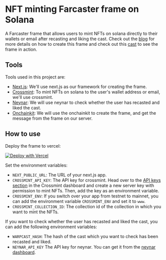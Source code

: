 # NFT minting Farcaster frame on Solana

A Farcaster frame that allows users to mint NFTs on solana directly to their wallets or email after recasting and liking the cast. Check out the [blog](https://blog.avneesh.tech/farcaster-frames-solana) for more details on how to create this frame and check out this [cast](https://warpcast.com/avneesh/0x7dc70d75) to see the frame in action.

## Tools

Tools used in this project are:

- [Next.js](https://nextjs.org/): We'll use next.js as our framework for creating the frame.
- [Crossmint](https://www.crossmint.com/): To mint NFTs on solana to the user's wallet address or email, we'll use crossmint.
- [Neynar](https://neynar.com/): We will use neynar to check whether the user has recasted and liked the cast.
- [Onchainkit](https://onchainkit.xyz/): We will use the onchainkit to create the frame, and get the message from the frame on our server.

## How to use

Deploy the frame to vercel:

[![Deploy with Vercel](https://vercel.com/button)](https://vercel.com/new/clone?repository-url=https%3A%2F%2Fgithub.com%2Favneesh0612%2Ffarcaster-frame-solana&env=NEXT_PUBLIC_URL,CROSSMINT_ENV,NEYNAR_API_KEY,WARPCAST_HASH,CROSSMINT_API_KEY&envDescription=Check%20out%20what%20to%20enter%20in%20the%20env%20vars%20on%20the%20blog&envLink=https%3A%2F%2Fblog.avneesh.tech%2Ffarcaster-frames-solana%23heading-getting-to-production)

Set the environment variables:

- `NEXT_PUBLIC_URL`: The URL of your next.js app.
- `CROSSMINT_API_KEY`: The API key for crossmint. Head over to the [API keys section](https://staging.crossmint.com/console/projects/apiKeys) in the Crossmint dashboard and create a new server key with permission to mint NFTs. Then, add the key as an environment variable.
- `CROSSMINT_ENV`: If you switch over your app from testnet to mainnet, you can add the environment variable `CROSSMINT_ENV` and set it to `www`.
- `CROSSMINT_COLLECTION_ID`: The collection id of the collection in which you want to mint the NFTs. 

If you want to check whether the user has recasted and liked the cast, you can add the following environment variables:

- `WARPCAST_HASH`: The hash of the cast which you want to check has been recasted and liked.
- `NEYNAR_API_KEY` The API key for neynar. You can get it from the [neynar dashboard](https://dev.neynar.com/).

